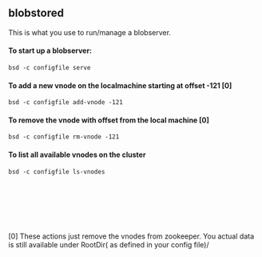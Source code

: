 blobstored
----------

This is what you use to run/manage a blobserver.  



#### To start up a blobserver:

    bsd -c configfile serve

#### To add a new vnode on the localmachine starting at offset -121 [0]

    bsd -c configfile add-vnode -121

#### To remove the vnode with offset from the local machine [0]

    bsd -c configfile rm-vnode -121

#### To list all available vnodes on the cluster

    bsd -c configfile ls-vnodes  
   
 
<br/>
<br/>
<br/>
<br/>
<br/>


[0] These actions just remove the vnodes from zookeeper. You actual data is
still available under RootDir( as defined in your config file)/<vnodeoffset>


